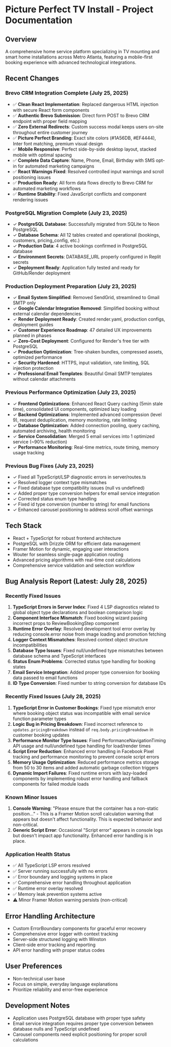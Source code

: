 # Picture Perfect TV Install - Project Documentation

## Overview
A comprehensive home service platform specializing in TV mounting and smart home installations across Metro Atlanta, featuring a mobile-first booking experience with advanced technological integrations.

## Recent Changes
### Brevo CRM Integration Complete (July 25, 2025)
- ✅ **Clean React Implementation**: Replaced dangerous HTML injection with secure React form components
- ✅ **Authentic Brevo Submission**: Direct form POST to Brevo CRM endpoint with proper field mapping
- ✅ **Zero External Redirects**: Custom success modal keeps users on-site throughout entire customer journey
- ✅ **Picture Perfect Branding**: Exact site colors (#1A56DB, #EF4444), Inter font matching, premium visual design
- ✅ **Mobile Responsive**: Perfect side-by-side desktop layout, stacked mobile with optimal spacing
- ✅ **Complete Data Capture**: Name, Phone, Email, Birthday with SMS opt-in for automated marketing campaigns
- ✅ **React Warnings Fixed**: Resolved controlled input warnings and scroll positioning issues
- ✅ **Production Ready**: All form data flows directly to Brevo CRM for automated marketing workflows
- ✅ **Runtime Stability**: Fixed JavaScript conflicts and component rendering issues

### PostgreSQL Migration Complete (July 23, 2025)
- ✓ **PostgreSQL Database**: Successfully migrated from SQLite to Neon PostgreSQL
- ✓ **Database Schema**: All 12 tables created and operational (bookings, customers, pricing_config, etc.)
- ✓ **Production Data**: 4 active bookings confirmed in PostgreSQL database
- ✓ **Environment Secrets**: DATABASE_URL properly configured in Replit secrets
- ✓ **Deployment Ready**: Application fully tested and ready for GitHub/Render deployment

### Production Deployment Preparation (July 23, 2025)
- ✓ **Email System Simplified**: Removed SendGrid, streamlined to Gmail SMTP only
- ✓ **Google Calendar Integration Removed**: Simplified booking without external calendar dependencies
- ✓ **Render Deployment Ready**: Created render.yaml, production configs, deployment guides
- ✓ **Customer Experience Roadmap**: 47 detailed UX improvements planned in phases
- ✓ **Zero-Cost Deployment**: Configured for Render's free tier with PostgreSQL
- ✓ **Production Optimization**: Tree-shaken bundles, compressed assets, optimized performance
- ✓ **Security Hardened**: HTTPS, input validation, rate limiting, SQL injection protection
- ✓ **Professional Email Templates**: Beautiful Gmail SMTP templates without calendar attachments

### Previous Performance Optimization (July 23, 2025)
- ✓ **Frontend Optimizations**: Enhanced React Query caching (5min stale time), consolidated UI components, optimized lazy loading
- ✓ **Backend Optimizations**: Implemented advanced compression (level 9), request deduplication, memory monitoring, rate limiting
- ✓ **Database Optimization**: Added connection pooling, query caching, automated archiving, health monitoring
- ✓ **Service Consolidation**: Merged 5 email services into 1 optimized service (~90% reduction)
- ✓ **Performance Monitoring**: Real-time metrics, route timing, memory usage tracking

### Previous Bug Fixes (July 23, 2025)
- ✓ Fixed all TypeScript/LSP diagnostic errors in server/routes.ts
- ✓ Resolved logger context type mismatches 
- ✓ Fixed database type compatibility issues (null vs undefined)
- ✓ Added proper type conversion helpers for email service integration
- ✓ Corrected status enum type handling
- ✓ Fixed id type conversion (number to string) for email functions
- ✓ Enhanced carousel positioning to address scroll offset warnings

## Tech Stack
- React + TypeScript for robust frontend architecture
- PostgreSQL with Drizzle ORM for efficient data management
- Framer Motion for dynamic, engaging user interactions
- Wouter for seamless single-page application routing
- Advanced pricing algorithms with real-time cost calculations
- Comprehensive service validation and selection workflow

## Bug Analysis Report (Latest: July 28, 2025)
### Recently Fixed Issues
1. **TypeScript Errors in Server Index**: Fixed 4 LSP diagnostics related to global object type declarations and boolean comparison logic
2. **Component Interface Mismatch**: Fixed booking wizard passing incorrect props to ReviewBookingStep component 
3. **Runtime Error Overlay**: Resolved development tool error overlay by reducing console.error noise from image loading and promotion fetching
4. **Logger Context Mismatches**: Resolved context object structure incompatibilities
5. **Database Type Issues**: Fixed null/undefined type mismatches between database schema and TypeScript interfaces
6. **Status Enum Problems**: Corrected status type handling for booking states
7. **Email Service Integration**: Added proper type conversion for booking data passed to email functions
8. **ID Type Conversion**: Fixed number to string conversion for database IDs

### Recently Fixed Issues (July 28, 2025)
1. **TypeScript Error in Customer Bookings**: Fixed type mismatch error where booking object status was incompatible with email service function parameter types
2. **Logic Bug in Pricing Breakdown**: Fixed incorrect reference to `updates.pricingBreakdown` instead of `req.body.pricingBreakdown` in customer booking updates
3. **Performance Monitor Type Issues**: Fixed PerformanceNavigationTiming API usage and null/undefined type handling for load/render times
4. **Script Error Reduction**: Enhanced error handling in Facebook Pixel tracking and performance monitoring to prevent console script errors
5. **Memory Usage Optimization**: Reduced performance metrics storage from 50 to 30 items and added automatic garbage collection triggers
6. **Dynamic Import Failures**: Fixed runtime errors with lazy-loaded components by implementing robust error handling and fallback components for failed module loads

### Known Minor Issues
1. **Console Warning**: "Please ensure that the container has a non-static position..." - This is a Framer Motion scroll calculation warning that appears but doesn't affect functionality. This is expected behavior and non-critical.
2. **Generic Script Error**: Occasional "Script error" appears in console logs but doesn't impact app functionality. Enhanced error handling is in place.

### Application Health Status
- ✅ All TypeScript LSP errors resolved
- ✅ Server running successfully with no errors
- ✅ Error boundary and logging systems in place
- ✅ Comprehensive error handling throughout application
- ✅ Runtime error overlay resolved
- ✅ Memory leak prevention systems active
- ⚠️ Minor Framer Motion warning persists (non-critical)

## Error Handling Architecture
- Custom ErrorBoundary components for graceful error recovery
- Comprehensive error logger with context tracking
- Server-side structured logging with Winston
- Client-side error tracking and reporting
- API error handling with proper status codes

## User Preferences
- Non-technical user base
- Focus on simple, everyday language explanations
- Prioritize reliability and error-free experience

## Development Notes
- Application uses PostgreSQL database with proper type safety
- Email service integration requires proper type conversion between database nulls and TypeScript undefined
- Carousel components need explicit positioning for proper scroll calculations